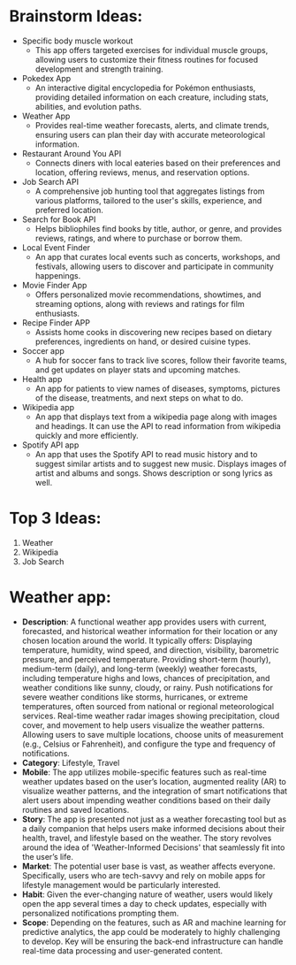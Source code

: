 # Brainstorm Ideas: 

* Specific body muscle workout 
    * This app offers targeted exercises for individual muscle groups, allowing users to customize their fitness routines for focused development and strength training.
* Pokedex App
    * An interactive digital encyclopedia for Pokémon enthusiasts, providing detailed information on each creature, including stats, abilities, and evolution paths.
* Weather App 
    *  Provides real-time weather forecasts, alerts, and climate trends, ensuring users can plan their day with accurate meteorological information.
* Restaurant Around You API
    * Connects diners with local eateries based on their preferences and location, offering reviews, menus, and reservation options. 
* Job Search API 
    * A comprehensive job hunting tool that aggregates listings from various platforms, tailored to the user's skills, experience, and preferred location.
* Search for Book API 
    * Helps bibliophiles find books by title, author, or genre, and provides reviews, ratings, and where to purchase or borrow them.
* Local Event Finder
    * An app that curates local events such as concerts, workshops, and festivals, allowing users to discover and participate in community happenings.
* Movie Finder App 
    * Offers personalized movie recommendations, showtimes, and streaming options, along with reviews and ratings for film enthusiasts.
* Recipe Finder APP
    * Assists home cooks in discovering new recipes based on dietary preferences, ingredients on hand, or desired cuisine types.
* Soccer app 
    * A hub for soccer fans to track live scores, follow their favorite teams, and get updates on player stats and upcoming matches.
* Health app
     * An app for patients to view names of diseases, symptoms, pictures of the disease, treatments, and next steps on what to do.
* Wikipedia app
    * An app that displays text from a wikipedia page along with images and headings. It can use the API to read information from wikipedia quickly and more efficiently.
* Spotify API app
    * An app that uses the Spotify API to read music history and to suggest similar artists and to suggest new music. Displays images of artist and albums and songs. Shows description or song lyrics as well.



# Top 3 Ideas:

1. Weather
2. Wikipedia
3. Job Search 


# Weather app:
- **Description**: 
A functional weather app provides users with current, forecasted, and historical weather information for their location or any chosen location around the world. It typically offers:
Displaying temperature, humidity, wind speed, and direction, visibility, barometric pressure, and perceived temperature.
Providing short-term (hourly), medium-term (daily), and long-term (weekly) weather forecasts, including temperature highs and lows, chances of precipitation, and weather conditions like sunny, cloudy, or rainy.
 Push notifications for severe weather conditions like storms, hurricanes, or extreme temperatures, often sourced from national or regional meteorological services.
 Real-time weather radar images showing precipitation, cloud cover, and movement to help users visualize the weather patterns.
 Allowing users to save multiple locations, choose units of measurement (e.g., Celsius or Fahrenheit), and configure the type and frequency of notifications.
- **Category**:
Lifestyle, Travel 
- **Mobile**: 
The app utilizes mobile-specific features such as real-time weather updates based on the user’s location, augmented reality (AR) to visualize weather patterns, and the integration of smart notifications that alert users about impending weather conditions based on their daily routines and saved locations.
- **Story**: 
The app is presented not just as a weather forecasting tool but as a daily companion that helps users make informed decisions about their health, travel, and lifestyle based on the weather. The story revolves around the idea of 'Weather-Informed Decisions' that seamlessly fit into the user’s life.
- **Market**: 
The potential user base is vast, as weather affects everyone. Specifically, users who are tech-savvy and rely on mobile apps for lifestyle management would be particularly interested.
- **Habit**: 
Given the ever-changing nature of weather, users would likely open the app several times a day to check updates, especially with personalized notifications prompting them.
- **Scope**: 
Depending on the features, such as AR and machine learning for predictive analytics, the app could be moderately to highly challenging to develop. Key will be ensuring the back-end infrastructure can handle real-time data processing and user-generated content.





